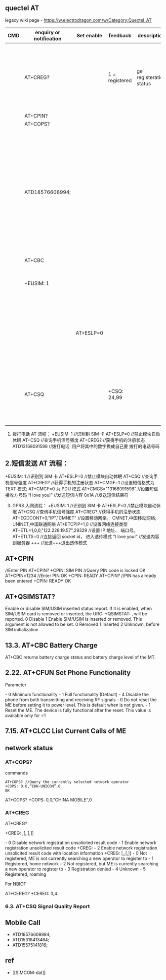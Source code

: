 
## quectel AT 

legacy wiki page - https://w.electrodragon.com/w/Category:Quectel_AT

| CMD | enquiry or notification | Set enable | feedback       | description             | CN                                      |
| --- | ----------------------- | ---------- | -------------- | ----------------------- | --------------------------------------- |
|     | AT+CREG?                |            | 1 = registered | ge registeration status | //获得手机的注册状态                    |
|     | AT+CPIN?                |            |                |                         |                                         |
|     | AT+COPS?                |            |                |                         |                                         |
|     | ATD18576608994;         |            |                |                         | //拨打电话;  用户将其中的数字换成自己要 |
|     | AT+CBC                  |            |                |                         |                                         |
|     | +EUSIM: 1               |            |                |                         | //识别到  SIM  卡                       |
|     |                         | AT+ESLP=0  |                |                         | //禁止模块自动休眠                      |
|     | AT+CSQ                  |            | +CSQ: 24,99    |                         | //查询手机信号强度                      |



1.  拨打电话  AT  流程： 
+EUSIM: 1  //识别到  SIM  卡 
AT+ESLP=0  //禁止模块自动休眠 
AT+CSQ  //查询手机信号强度 
AT+CREG?  //获得手机的注册状态 
ATD13168091598  //拨打电话;  用户将其中的数字换成自己要
拨打的电话号码 

## 2.短信发送  AT  流程： 
+EUSIM: 1  //识别到  SIM  卡 
AT+ESLP=0  //禁止模块自动休眠 
AT+CSQ  //查询手机信号强度 
AT+CREG?  //获得手机的注册状态 
AT+CMGF=1  //设置短信格式为  TEXT  模式; AT+CMGF=0  为  PDU 模式 
AT+CMGS="13168091598"  //设置短信接收方号码 
“I love you!”  //发送短信内容 
0x1A  //发送短信结束符 

3.  GPRS  入网流程： 
+EUSIM: 1  //识别到  SIM  卡 
AT+ESLP=0  //禁止模块自动休眠 
AT+CSQ  //查询手机信号强度 
AT+CREG?  //获得手机的注册状态 
AT+EGDCONT=0,"IP","CMNET"  //设置移动网络。  CMNET,中国移动网络; UNINET,中国联通网络 
AT+ETCPIP=1,0  //设置网络连接类型 
AT+ETL=1,0,0,"122.228.19.57",29329  //设置  IP  地址、  端口号。 
AT+ETLTS=0  //连接返回  socket id，  进入透传模式 
“I love you!”  //发送内容到服务器 
+++  //发送+++退出透传模式 



## AT+CPIN

//Enter PIN
AT+CPIN?
+CPIN: SIM PIN //Query PIN code is locked
OK
AT+CPIN=1234 //Enter PIN
OK
+CPIN: READY
AT+CPIN? //PIN has already been entered
+CPIN: READY
OK





## AT+QSIMSTAT?

<enable> 
Enable or disable SIM/USIM inserted status report. If it is enabled, when SIM/USIM
card is removed or inserted, the URC: +QSIMSTAT: <enable>,<insertedstatus> 
will be reported.
0 Disable
1 Enable
<insertedstatus> 
SIM/USIM is inserted or removed. This argument is not allowed to be set.
0 Removed
1 Inserted
2 Unknown, before SIM initialization



## 13.3. AT+CBC Battery Charge
AT+CBC returns battery charge status <bcs> and battery charge level <bcl> of the MT.




## 2.22. AT+CFUN Set Phone Functionality

Parameter

<fun> 
- 0 Minimum functionality
- 1 Full functionality (Default)
- 4 Disable the phone from both transmitting and receiving RF signals
  
<rst> 
- 0 Do not reset the ME before setting it to <fun> power level. This is default when <rst> is not given.
- 1 Reset the ME. The device is fully functional after the reset. This value is available only for <fun>=1



## 7.15. AT+CLCC List Current Calls of ME




## network status 

### AT+COPS?

commands 

    AT+COPS? //Query the currently selected network operator
    +COPS: 0,0,“CHN-UNICOM”,0
    OK


AT+COPS?
+COPS: 0,0,"CHINA MOBILE",0



### AT+CREG 

AT+CREG?

+CREG: <n>,<stat>[,<lac>,<ci>[,<Act>]]

<n> 
- 0 Disable network registration unsolicited result code
- 1 Enable network registration unsolicited result code +CREG: <stat>
- 2 Enable network registration unsolicited result code with location information
+CREG: <stat>[,<lac>,<ci>[,<Act>]]

<stat> 
- 0 Not registered, ME is not currently searching a new operator to register to
- 1 Registered, home network
- 2 Not registered, but ME is currently searching a new operator to register to
- 3 Registration denied
- 4 Unknown
- 5 Registered, roaming

For NBIOT 

AT+CEREG?
+CEREG: 0,4



### 6.3. AT+CSQ Signal Quality Report




## Mobile Call 

- ATD18576608994; 
- ATD15318413464;
- ATD15575141816;



## ref 

- [[SIMCOM-dat]]